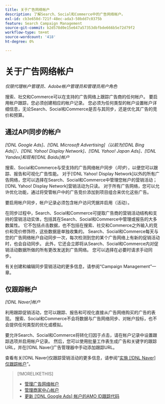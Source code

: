```yaml
---
title: 关于广告网络帐户
description: 了解Search、Social和Commerce中的广告网络帐户。
exl-id: cb3e650d-721f-48ec-ada3-50bdd7c0375b
feature: Search Campaign Management
source-git-commit: b2d578d0e15e647a57353dbfbde666b5e72d79f2
workflow-type: tm+mt
source-wordcount: '418'
ht-degree: 0%

---
```


# 关于广告网络帐户

*仅限代理帐户管理员、Adobe帐户管理员和管理员用户角色*

搜索、社交和Commerce可以在支持的广告网络上跟踪广告商的任何帐户。 要启用帐户跟踪，您必须创建相应的帐户记录。 您必须为任何类型的帐户设置帐户详细信息，无论Search、Social和Commerce是否与其同步，还是优化其广告的竞价和预算。

## 通过API同步的帐户

*[!DNL Google Ads]、[!DNL Microsoft Advertising]（以前为[!DNL Bing Ads]）、[!DNL Yahoo! Display Network]、[!DNL Yahoo! Japan Ads]、[!DNL Yandex]和现有[!DNL Baidu]帐户*

搜索、Social和Commerce与受支持的广告网络帐户同步（*同步*），以便您可以跟踪、报告和可视化广告性能。 对于[!DNL Yahoo! Display Network]以外的所有广告网络，您可以选择在Search、Social和Commerce中管理您帐户的营销活动；[!DNL Yahoo! Display Network]营销活动为只读。 对于所有广告网络，您可以允许优化功能，通过将受管帐户中的广告竞价添加到项目组合来优化这些广告。

要启用帐户同步，帐户记录必须包含帐户访问凭据并启用（活动）。

在同步过程中，Search、Social和Commerce可提取广告商的营销活动结构和支持的营销活动实体，包括其在Search、Social和Commerce中管理或报告的大多数属性。 它不包括点击数据，也不包括在搜索、社交和Commerce之外输入的竞价和竞价修饰符，这些数据是单独收集的。 Search、Social和Commerce每天与您的广告网络帐户自动同步一次，每次检测到您的某个广告网络上有新的促销活动时，也会自动同步。 此外，它还会立即将从Search、Social和Commerce内对促销活动数据所做的所有更改发送到广告网络。 您可以选择在必要时请求手动同步。

有关创建和编辑同步营销活动的更多信息，请参阅“Campaign Management”一章。

## 仅跟踪帐户

*[!DNL Naver]帐户*

利用跟踪促销活动，您可以跟踪、报告和可视化直接从广告网络购买的广告的表现。 搜索、Social和Commerce不会将数据与广告网络同步、对帐户投标，也不会提供任何类型的优化或模拟。

要允许Search、Social和Commerce将转化归因于点击，请在帐户记录中设置跟踪选项并启用帐户记录。 然后，您可以使用批量工作表生成广告和关键字的跟踪URL，并在[!DNL Naver]广告管理器中手动添加跟踪URL。

查看有关[!DNL Naver]仅跟踪营销活动的更多信息，请参阅“[实施 [!DNL Naver] 仅跟踪帐户](/help/search-social-commerce/campaign-management/naver-tracking-only-account-implement.md)”。

>[!MORELIKETHIS]
>
>* [管理广告网络帐户](ad-network-account-manage.md)
>* [管理商家中心帐户](merchant-account-manage.md)
>* [更新 [!DNL Google Ads] 帐户的AMO ID跟踪代码](update-amo-id-google.md)
